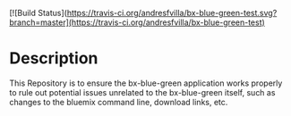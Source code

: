 [![Build Status](https://travis-ci.org/andresfvilla/bx-blue-green-test.svg?branch=master](https://travis-ci.org/andresfvilla/bx-blue-green-test)

# Description

This Repository is to ensure the bx-blue-green application works properly to rule out potential issues unrelated to the
 bx-blue-green itself, such as changes to the bluemix command line, download links, etc.
